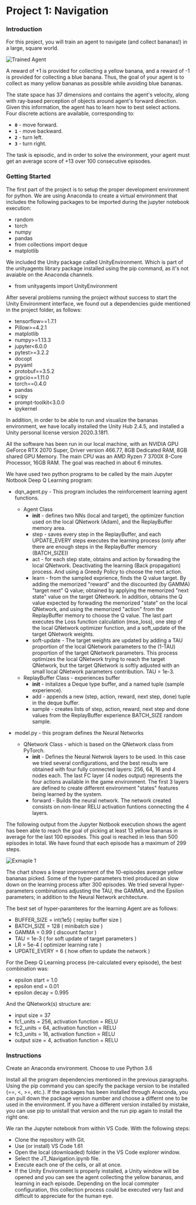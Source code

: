 [//]: # (Image References)

[image1]: https://user-images.githubusercontent.com/10624937/42135619-d90f2f28-7d12-11e8-8823-82b970a54d7e.gif "Trained Agent"
[image2]: image2.png

# Project 1: Navigation

### Introduction

For this project, you will train an agent to navigate (and collect bananas!) in a large, square world.  

![Trained Agent][image1]

A reward of +1 is provided for collecting a yellow banana, and a reward of -1 is provided for collecting a blue banana.  Thus, the goal of your agent is to collect as many yellow bananas as possible while avoiding blue bananas.  

The state space has 37 dimensions and contains the agent's velocity, along with ray-based perception of objects around agent's forward direction.  Given this information, the agent has to learn how to best select actions.  Four discrete actions are available, corresponding to:
- **`0`** - move forward.
- **`1`** - move backward.
- **`2`** - turn left.
- **`3`** - turn right.

The task is episodic, and in order to solve the environment, your agent must get an average score of +13 over 100 consecutive episodes.

### Getting Started

The first part of the project is to setup the proper development environment for python. We are using Anaconda to create a virtual environment that includes the following packages to be imported during the jupyter notebook execution:
- random
- torch
- numpy
- pandas
- from collections import deque
- matplotlib

We included the Unity package called UnityEnvironment. Which is part of the unityagents library package installed using the pip command, as it's not avaiable on the Anaconda channels.
- from unityagents import UnityEnvironment

After several problems running the project without success to start the Unity Environment interface, we found out a dependencies guide mentioned in the project folder, as follows:
- tensorflow==1.7.1
- Pillow>=4.2.1
- matplotlib
- numpy>=1.13.3
- jupyter<6.0.0
- pytest>=3.2.2
- docopt
- pyyaml
- protobuf==3.5.2
- grpcio==1.11.0
- torch==0.4.0
- pandas
- scipy
- prompt-toolkit<3.0.0
- ipykernel

In addition, in order to be able to run and visualize the bananas environment, we have locally installed the Unity Hub 2.4.5, and installed a Unity personal license version 2020.3.18f1.

All the software has been run in our local machine, with an NVIDIA GPU GeForce RTX 2070 Super, Driver version 466.77, 8GB Dedicated RAM, 8GB shared GPU Memory. The main CPU was an AMD Ryzen 7 3700X 8-Core Processor, 16GB RAM. The goal was reached in about 6 minutes.

We have used two python programs to be called by the main Jupyter Notbook Deep Q Learning program:
- dqn_agent.py - This program includes the reinforcement learning agent functions.
  - Agent Class
    - __init__ - defines two NNs (local and target), the optimizer function used on the local QNetwork (Adam), and the ReplayBuffer memory area.
    - step - saves every step in the ReplayBuffer, and each UPDATE_EVERY steps executes the learning process (only after there are enough steps in the ReplayBuffer memory (BATCH_SIZE))
    - act - for each step state, obtains and action by forwading the local QNetwork. Deactivating the learning (Back propagation) process. And using a Greedy Policy to choose the next action.
    - learn - from the sampled exprience, finds the Q value target. By adding the memorized "reward" and the discounted (by GAMMA) "target next" Q value; obtained by applying the memorized "next state" value on the target QNetwork. In addition, obtains the Q value expected by forwading the memorized "state" on the local QNetwork, and using the memorized "action" from the ReplayBuffer memory to choose the Q value. The last part executes the Loss function calculation (mse_loss), one step of the local QNetwork optimizer function, and a soft_update of the target QNetwork weights.
    - soft-update - The target weights are updated by adding a TAU proportion of the local QNetwork parameters to the (1-TAU) proportion of the target QNetwork parameters. This process optimizes the local QNetwork trying to reach the target QNetwork, but the target QNetwork is softly adjusted with an small local QNetwork parameters contribution. TAU = 1e-3.
  - ReplayBuffer Class - experiences buffer
    - __init__ - initalizes a Deque type buffer, and a named tuple (sample experience).
    - add - appends a new (step, action, reward, next step, done) tuple in the deque buffer.
    - sample - creates lists of step, action, reward, next step and done values from the ReplayBuffer experience BATCH_SIZE random sample.
  
- model.py - this program defines the Neural Networks
  - QNetwork Class - which is based on the QNetwork class from PyTorch.
    - __init__ - Defines the Neural Netwrok layers to be used. In this case we tried several configurations, and the best results wre obtained with four fully connected layers: 256, 64, 16 and 4 nodes each. The last FC layer (4 nodes output) represents the four actions available in the game environment. The first 3 layers are defined to create different environment "states" features being learned by the system.
    - forward - Builds the neural network. The network created consists on non-linear RELU activation funtions connecting the 4 layers.

The following output from the Jupyter Notbook execution shows the agent has been able to reach the goal of picking at least 13 yellow bananas in average for the last 100 episodes. This goal is reached in less than 500 episodes in total. We have found that each episode has a maximum of 299 steps.

![Exmaple 1][image2]

The chart shows a linear improvement of the 10-episodes average yellow bananas picked. Some of the hyper-parameters tried produced an slow down on the learning process after 300 episodes. We tried several hyper-parameters combinations adjusting the TAU, the GAMMA, and the Epsilon parameters; in addition to the Neural Network architecture.

The best set of hyper-paramteres for the learning Agent are as follows:
- BUFFER_SIZE = int(1e5)    ( replay buffer size )
- BATCH_SIZE = 128          ( minibatch size )
- GAMMA = 0.99              ( discount factor )
- TAU = 1e-3                ( for soft update of target parameters )
- LR = 5e-4                 ( optimizer learning rate )
- UPDATE_EVERY = 6          ( how often to update the network )

For the Deep Q Learning process (re-calculated every episode), the best combination was:
- epsilon start = 1.0
- epsilon end   = 0.01
- epsilon decay = 0.995

And the QNetwork(s) structure are:
- input size = 37
- fc1_units = 256,  activation function = RELU
- fc2_units = 64,   activation function = RELU
- fc3_units = 16,   activation function = RELU
- output size = 4,  activation function = RELU

### Instructions

Create an Anaconda environment. Choose to use Python 3.6

Install all the program dependencies mentioned in the previous paragraphs. Using the pip command you can specify the package version to be installed (==, <, >=, etc.). If the packages has been installed through Anaconda, you can pull down the package version number and choose a differnt one to be used in the environment. If you have a different version installed by mistake, you can use pip to unistall that version and the run pip again to install the right one.

We ran the Jupyter notebook from within VS Code. With the following steps:
- Clone the repository with Git.
- Use (or install) VS Code 1.61
- Open the local (downloaded) folder in the VS Code explorer window.
- Select the JT_Navigation.ipynb file.
- Execute each one of the cells, or all at once.
- If the Unity Environment is properly installed, a Unity window will be opened and you can see the agent collecting the yellow bananas, and learning in each episode. Depending on the local commpter configuration, this collection process could be executed very fast and difficult to appreciate for the human eye.


